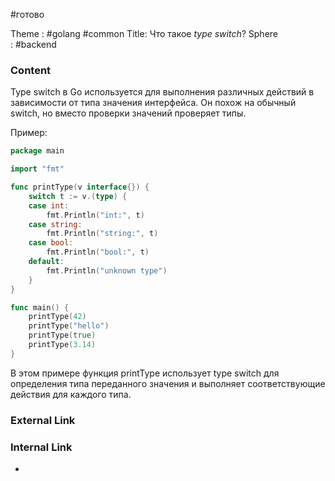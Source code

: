 #готово 

Theme : #golang #common 
Title: Что такое _type switch_?
Sphere : #backend

### Content

Type switch в Go используется для выполнения различных действий в зависимости от типа значения интерфейса. Он похож на обычный switch, но вместо проверки значений проверяет типы.

Пример:

```go
package main

import "fmt"

func printType(v interface{}) {
    switch t := v.(type) {
    case int:
        fmt.Println("int:", t)
    case string:
        fmt.Println("string:", t)
    case bool:
        fmt.Println("bool:", t)
    default:
        fmt.Println("unknown type")
    }
}

func main() {
    printType(42)
    printType("hello")
    printType(true)
    printType(3.14)
}
```

В этом примере функция printType использует type switch для определения типа переданного значения и выполняет соответствующие действия для каждого типа.

### External Link



### Internal Link

- 